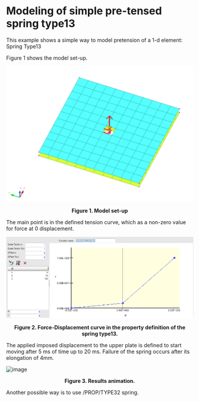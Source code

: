 # Modeling of simple pre-tensed spring type13

This example shows a simple way to model pretension of a 1-d element: Spring Type13

Figure 1 shows the model set-up.

![image](/Elements/Spring_Type13_with_prestress_and_failure/Images/Model.png)
<figcaption align = "center"><b>Figure 1. Model set-up</b></figcaption>

The main point is in the defined tension curve, which as a non-zero value for force at 0 displacement.

![image](/Elements/Spring_Type13_with_prestress_and_failure/Images/Pretension_Function.png)
<figcaption align = "center"><b>Figure 2. Force-Displacement curve in the property definition of the spring type13.</b></figcaption>

The applied imposed displacement to the upper plate is defined to start moving after 5 ms of time up to 20 ms.
Failure of the spring occurs after its elongation of 4mm.

![image](/Elements/Spring_Type13_with_prestress_and_failure/Images/Results_animtion.gif)
<figcaption align = "center"><b>Figure 3. Results animation.</b></figcaption>

Another possible way is to use /PROP/TYPE32 spring.

&nbsp;

